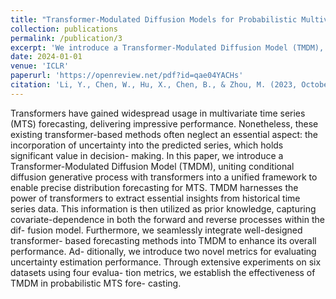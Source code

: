 ```yaml
---
title: "Transformer-Modulated Diffusion Models for Probabilistic Multivariate Time Series Forecasting"
collection: publications
permalink: /publication/3
excerpt: 'We introduce a Transformer-Modulated Diffusion Model (TMDM), uniting conditional diffusion generative process with transformers into a unified framework to enable precise distribution forecasting for MTS.'
date: 2024-01-01
venue: 'ICLR'
paperurl: 'https://openreview.net/pdf?id=qae04YACHs'
citation: 'Li, Y., Chen, W., Hu, X., Chen, B., & Zhou, M. (2023, October). Transformer-Modulated Diffusion Models for Probabilistic Multivariate Time Series Forecasting. In The Twelfth International Conference on Learning Representations.'
---
```


Transformers have gained widespread usage in multivariate time series (MTS) forecasting, delivering impressive performance. Nonetheless, these existing transformer-based methods often neglect an essential aspect: the incorporation of uncertainty into the predicted series, which holds significant value in decision- making. In this paper, we introduce a Transformer-Modulated Diffusion Model (TMDM), uniting conditional diffusion generative process with transformers into a unified framework to enable precise distribution forecasting for MTS. TMDM harnesses the power of transformers to extract essential insights from historical time series data. This information is then utilized as prior knowledge, capturing covariate-dependence in both the forward and reverse processes within the dif- fusion model. Furthermore, we seamlessly integrate well-designed transformer- based forecasting methods into TMDM to enhance its overall performance. Ad- ditionally, we introduce two novel metrics for evaluating uncertainty estimation performance. Through extensive experiments on six datasets using four evalua- tion metrics, we establish the effectiveness of TMDM in probabilistic MTS fore- casting.
